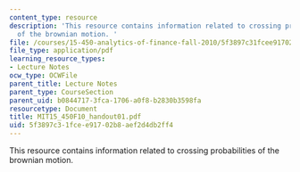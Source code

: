 ```yaml
---
content_type: resource
description: 'This resource contains information related to crossing probabilities
  of the brownian motion. '
file: /courses/15-450-analytics-of-finance-fall-2010/5f3897c31fcee91702b8aef2d4db2ff4_MIT15_450F10_handout01.pdf
file_type: application/pdf
learning_resource_types:
- Lecture Notes
ocw_type: OCWFile
parent_title: Lecture Notes
parent_type: CourseSection
parent_uid: b0844717-3fca-1706-a0f8-b2830b3598fa
resourcetype: Document
title: MIT15_450F10_handout01.pdf
uid: 5f3897c3-1fce-e917-02b8-aef2d4db2ff4
---
```

This resource contains information related to crossing probabilities of the brownian motion. 

